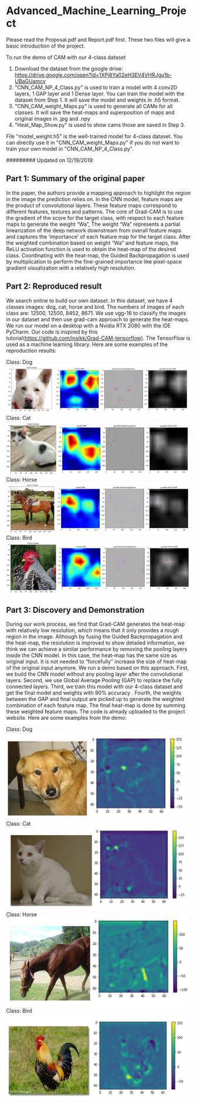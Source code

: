 # Advanced_Machine_Learning_Project

Please read the Proposal.pdf and Report.pdf first. These two files will give a basic introduction of the project. 

To run the demo of CAM with our 4-class dataset

1. Download the dataset from the google drive: https://drive.google.com/open?id=1XPj8Ya02eH3EV4VHRJgu1b-UBaGUamcv
2. "CNN_CAM_NP_4_Class.py" is used to train a model with 4 conv2D layers, 1 GAP layer and 1 Dense layer. You can train the model with the dataset from Step 1. It will save the model and weights in .h5 format.
3. "CNN_CAM_weight_Maps.py" is used to generate all CAMs for all classes. It will save the heat-maps and superposition of maps and original images in .jpg and .npy
4. "Heat_Map_Show.py" is used to show cams those are saved in Step 3.

File "model_weight.h5" is the well-trained model for 4-class dataset. You can directly use it in "CNN_CAM_weight_Maps.py" if you do not want to train your own model in "CNN_CAM_NP_4_Class.py".

#########
Updated on 12/19/2019:
## Part 1: Summary of the original paper
In the paper, the authors provide a mapping approach to highlight the region in the image the prediction relies on. In the CNN model, feature maps are the product of convolutional layers. These feature maps correspond to different features, textures and patterns. The core of Grad-CAM is to use the gradient of the score for the target class, with respect to each feature maps to generate the weight “Wa”, The weight “Wa” represents a partial linearization of the deep network downstream from overall feature maps and captures the ‘importance’ of each feature map for the target class. After the weighted combination based on weight “Wa” and feature maps, the ReLU activation function is used to obtain the heat-map of the desired class. Coordinating with the heat-map, the Guided Backpropagation is used by multiplication to perform the fine-grained importance like pixel-space gradient visualization with a relatively high resolution. 

## Part 2: Reproduced result
We search online to build our own dataset. In this dataset, we have 4 classes images: dog, cat, horse and bird. The numbers of images of each class are: 12500, 12500, 8452, 8671. We use vgg-16 to classify the images in our dataset and then use grad-cam approach to generate the heat-maps. We run our model on a desktop with a Nvidia RTX 2080 with the IDE PyCharm. Our code is inspired by this tutorial(https://github.com/insikk/Grad-CAM-tensorflow). The TensorFlow is used as a machine learning library.  Here are some examples of the reproduction results:

Class: Dog
![Reproduced_Dog](/images/reproduce_dog.png)
Class: Cat
![Reproduced_Cat](/images/reproduce_cat.png) 
Class: Horse
![Reproduced_Horse](/images/reproduce_horse.png) 
Class: Bird
![Reproduced_Bird](/images/reproduce_bird.png) 


## Part 3: Discovery and Demonstration
During our work process, we find that Grad-CAM generates the heat-map with relatively low resolution, which means that it only provides a rough region in the image. Although by fusing the Guided Backpropagation and the heat-map, the resolution is improved to show detailed information, we think we can achieve a similar performance by removing the pooling layers inside the CNN model. In this case, the heat-map has the same size as original input. It is not needed to “forcefully” increase the size of heat-map of the original input anymore. We run a demo based on this approach. First, we build the CNN model without any pooling layer after the convolutional layers. Second, we use Global Average Pooling (GAP) to replace the fully connected layers. Third, we train this model with our 4-class dataset and get the final model and weights with 90%  accuracy . Fourth, the weights between the GAP and final output are picked up to generate the weighted combination of each feature map. The final heat-map is done by summing these weighted feature maps. The code is already uploaded to the project website. Here are some examples from the demo:

Class: Dog
![Gap_Dog](/images/gap_dog.png)
Class: Cat
![Gap_Dog](/images/gap_cat.png)
Class: Horse
![Gap_Dog](/images/gap_horse.png)
Class: Bird
![Gap_Dog](/images/gap_bird.png)



















